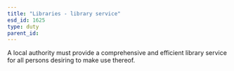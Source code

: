 ```yaml
---
title: "Libraries - library service"
esd_id: 1625
type: duty
parent_id:  
---
```


A local authority must provide a comprehensive and efficient library service for all persons desiring to make use thereof.

